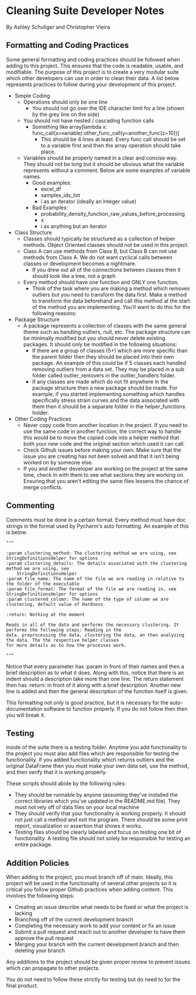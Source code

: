 # Cleaning Suite Developer Notes
By Ashley Schuliger and Christopher Vieira

## Formatting and Coding Practices
Some general formatting and coding practices should be followed when adding to this project. This ensures that 
the code is readable, usable, and modifiable. The purpose of this project is to create a very modular suite which
other developers can use in order to clean their data. A list below represents practices to follow during your
development of this project.
- Simple Coding
  - Operations should only be one line
    - You should not go over the IDE character limit for a line (shown by the grey line on the side)
  - You should not have nested / cascading function calls
    - Something like array[lambda x: func_call(x=variable):other_func_call(y=another_func(z=10))]
      - This should be 4 lines at least. Every func call should be set to a variable first and then
      the array operation should take place.
  - Variables should be properly named in a clear and concise way. They should not be long but it should be
  obvious what the variable represents without a comment. Below are some examples of variable names.
    - Good examples:
      - excel_df
      - samples_ids_list
      - i as an iterator (ideally an integer value)
    - Bad Examples:
      - probability_density_function_raw_values_before_processing
      - x
      - i as anything but an iterator
- Class Structure
  - Classes should typically be structured as a collection of helper methods. Object Oriented classes should not
   be used in this project.
  - Class A can use methods from Class B, but Class B can not use methods from Class A. We do not want
  cyclical calls between classes or development becomes a nightmare.
    - If you drew out all of the connections between classes then it should look like a tree, not a graph
  - Every method should have one function and ONLY one function. 
    - Think of the task where you are making a method which removes outliers but you need to transform the data first. 
    Make a method to transform the data beforehand and call this method at the start of the method you are 
    implementing. You'll want to do this for the following reasons:
- Package Structure
  - A package represents a collection of classes with the same general theme such as handling outliers, null, etc.
  The package structure can be minimally modified but you should never delete existing packages. It should only be 
  modified in the following situations:
    - If there are a group of classes (5+) which are more specific than the parent folder then they should
    be placed into their own package. An example of this could be if 5 classes each handled removing outliers
    from a data set. They may be placed in a sub folder called outlier_removers in the outlier_handlers folder.
    - If any classes are made which do not fit anywhere in the package structure then a new package should be
    made. For example, if you started implementing something which handles specifically stress strain curves
    and the data associated with them then it should be a separate folder in the helper_functions holder.
- Other Coding Practices
  - Never copy code from another location in the project. If you need to use the same code in another function,
  the correct way to handle this would be to move the copied code into a helper method that both your new code 
  and the original section which used it can call.
  - Check Github issues before making your own. Make sure that the issue you are creating has not been solved
  and that it isn't being worked on by someone else.
  - If you and another developer are working on the project at the same time, check in with them to see 
  what sections they are working on. Ensuring that you aren't editing the same files lessens the chance of
  merge conflicts.

## Commenting
Comments must be done in a certain format. Every method must have doc strings in the format
used by Pycharm's auto formatting. An example of this is below.

    """

    :param clustering_method: The clustering method we are using, see StringDefinitionsHelper for options
    :param clustering_details: The details associated with the clustering method we are using, see
        StringDefinitionsHelper
    :param file_name: The name of the file we are reading in relative to the folder of the executable
    :param file_format: The format of the file we are reading in, see StringDefinitionsHelper for options
    :param clustered_column: The name of the type of column we are clustering, default value of Hardness

    :return: Nothing at the moment

    Reads in all of the data and performs the necessary clustering. It performs the following steps: Reading in the
    data, preprocessing the data, clustering the data, an then analyzing the data. The the respective helper classes
    for more details as to how the processes work. 

    """
    
Notice that every parameter has :param in front of their names and then a brief description as to what it does.
Along with this, notice that there is an indent should a description take more than one line.
The return statement then has :return: in front of it along with a brief description.
Another new line is added and then the general description of the function itself is given.

This formatting not only is good practice, but it is necessary for the auto-documentation software to 
function properly. If you do not follow then then you will break it.

## Testing
Inside of the suite there is a testing folder. Anytime you add functionality to the project you must also add
files which are responsible for testing the functionality. If you added functionality which returns outliers
and the original DataFrame then you must make your own data set, use the method, and then verify that it is 
working properly.

These scripts should abide by the following rules:
- They should be runnable by anyone (assuming they've installed the correct libraries which 
you've updated in the README.md file). They must not rely off of data files on your local machine
- They should verify that your functionality is working properly. It should not just call a method
and exit the program. There should be some print report, visualization or assertion that shows it 
works.
- Testing files should be clearly labeled and focus on testing one bit of functionality. A testing
file should not solely be responsible for testing an entire package.

## Addition Policies
When adding to the project, you must branch off of main. Ideally, this project will be
used in the functionality of several other projects so it is critical you follow
proper Github practices when adding content. This involves the following steps:

- Creating an issue describe what needs to be fixed or what the project is lacking
- Branching off of the current development branch
- Completing the necessary work to add your content or fix an issue
- Submit a pull request and reach out to another developer to have them approve the pull request
- Merging your branch with the current development branch and then deleting your branch

Any additions to the project should be given proper review to prevent issues which can 
propagate to other projects.

You do not need to follow these strictly for testing but do need to for the final product.
